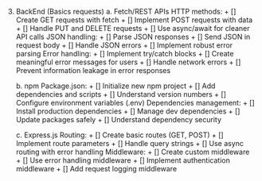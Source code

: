 3. BackEnd (Basics requests)
    a. Fetch/REST APIs
        HTTP methods:
            + [] Create GET requests with fetch
            + [] Implement POST requests with data
            + [] Handle PUT and DELETE requests
            + [] Use async/await for cleaner API calls
        JSON handling:
            + [] Parse JSON responses
            + [] Send JSON in request body
            + [] Handle JSON errors
            + [] Implement robust error parsing
        Error handling:
            + [] Implement try/catch blocks
            + [] Create meaningful error messages for users
            + [] Handle network errors
            + [] Prevent information leakage in error responses
    
    b. npm
        Package.json:
            + [] Initialize new npm project
            + [] Add dependencies and scripts
            + [] Understand version numbers
            + [] Configure environment variables (.env)
        Dependencies management:
            + [] Install production dependencies
            + [] Manage dev dependencies
            + [] Update packages safely
            + [] Understand dependency security
    
    c. Express.js
        Routing:
            + [] Create basic routes (GET, POST)
            + [] Implement route parameters
            + [] Handle query strings
            + [] Use async routing with error handling
        Middleware:
            + [] Create custom middleware
            + [] Use error handling middleware
            + [] Implement authentication middleware
            + [] Add request logging middleware

